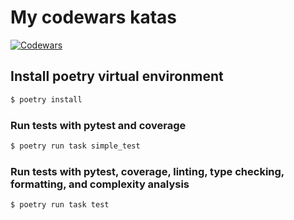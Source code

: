 # My codewars katas
[![Codewars](https://www.codewars.com/users/gracia-dias/badges/large)](https://www.codewars.com/users/gracia-dias)

## Install poetry virtual environment
```bash
$ poetry install
```

### Run tests with pytest and coverage
```bash
$ poetry run task simple_test
```

### Run tests with pytest, coverage, linting, type checking, formatting, and complexity analysis
```bash
$ poetry run task test
```

